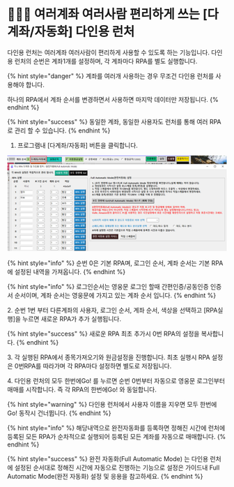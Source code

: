 # 🧑🤝🧑 여러계좌 여러사람 편리하게 쓰는 \[다계좌/자동화] 다인용 런처

​다인용 런처는 여러계좌 여러사람이 편리하게 사용할 수 있도록 하는 기능입니다. 다인용 런처의 순번은 계좌1개를 설정하며, 각 계좌마다 RPA를 별도 실행합니다.

{% hint style="danger" %}
계좌를 여러개 사용하는 경우 무조건 다인용 런처를 사용해야 합니다.

하나의 RPA에서 계좌 순서를 변경하면서 사용하면 마지막 데이터만 저장됩니다.
{% endhint %}

{% hint style="success" %}
동일한 계좌, 동일한 사용자도 런처를 통해 여러 RPA로 관리 할 수 있습니다.
{% endhint %}

1. 프로그램내 \[다계좌/자동화] 버튼을 클릭합니다.

![](<.gitbook/assets/image (104) (1).png>)

{% hint style="info" %}
순번 0은 기본 RPA며, 로그인 순서, 계좌 순서는 기본 RPA에 설정된 내역을 가져옵니다.&#x20;
{% endhint %}

{% hint style="info" %}
로그인순서는 영웅문 로그인 할때 간편인증/공동인증 인증서 순서이며, 계좌 순서는 영웅문에 가지고 있는 계좌 순서 입니다.
{% endhint %}

2\. 순번 1번 부터 다른계좌의 사용자, 로그인 순서, 계좌 순서, 색상을 선택하고 \[RPA실행]을 누르면 새로운 RPA가 추가 실행됩니다.

{% hint style="success" %}
새로운 RPA 최초 추가시 0번 RPA의 설정을 복사합니다.
{% endhint %}



3\. 각 실행된 RPA에서 종목가져오기와 원금설정을 진행합니다. 최초 실행시 RPA 설정은 0번RPA를 따라가며 각 RPA마다 설정하면 별도로 저장됩니다.



4\. 다인용 런처의 모두 한번에Go! 를 누르면 순번 0번부터 자동으로 영웅문 로그인부터 매매를 시작합니다. 즉 각 RPA의 한번에Go! 와 동일합니다.

{% hint style="warning" %}
다인용 런처에서 사용자 이름을 지우면 모두 한번에 Go! 동작시 건너뜁니다.
{% endhint %}

{% hint style="info" %}
해당내역으로 완전자동화를 등록하면 정해진 시간에 런처에 등록된 모든 RPA가 순차적으로 실행되어 등록된 모든 계좌를 자동으로 매매합니다.
{% endhint %}

{% hint style="success" %}
완전 자동화(Full Automatic Mode) 는 다인용 런처에 설정된 순서대로 정해진 시간에 자동으로 진행하는 기능으로 설정은 가이드내 Full Automatic Mode(완전 자동화) 설정 및 응용을 참고하세요.
{% endhint %}

